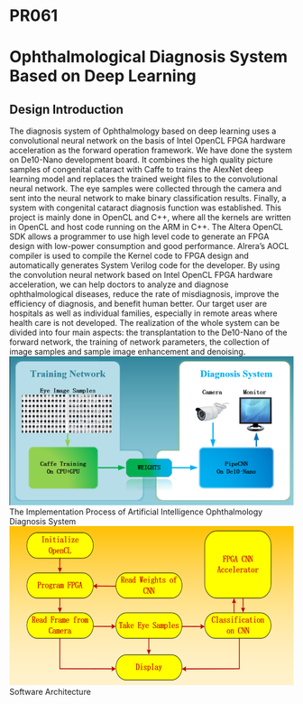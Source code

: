 # PR061
Ophthalmological Diagnosis System  Based on Deep Learning
========
Design Introduction
------
The diagnosis system of Ophthalmology based on deep learning uses a convolutional neural network on the basis of Intel OpenCL FPGA hardware acceleration as the forward operation framework. We have done the system on De10-Nano development board. It combines the high quality picture samples of congenital cataract with Caffe to trains the AlexNet deep learning model and replaces the trained weight files to the convolutional neural network. The eye samples were collected through the camera and sent into the neural network to make binary classification results. Finally, a system with congenital cataract diagnosis function was established.
This project is mainly done in OpenCL and C++, where all the kernels are written in OpenCL and host code running on the ARM in C++. The Altera OpenCL SDK allows a programmer to use high level code to generate an FPGA design with low-power consumption and good performance. Alrera’s AOCL compiler is used to compile the Kernel code to FPGA design and automatically generates System Verilog code for the developer.
By using the convolution neural network based on Intel OpenCL FPGA hardware acceleration, we can help doctors to analyze and diagnose ophthalmological diseases, reduce the rate of misdiagnosis, improve the efficiency of diagnosis, and benefit human better. Our target user are hospitals as well as individual families, especially in remote areas where health care is not developed.
The realization of the whole system can be divided into four main aspects: the transplantation to the De10-Nano of the forward network, the training of network parameters, the collection of image samples and sample image enhancement and denoising.
![Image text](https://github.com/Johnhave/PR061/blob/master/realize_flow.png)
The Implementation Process of Artificial Intelligence Ophthalmology Diagnosis System
![Image text](https://github.com/Johnhave/PR061/blob/master/software_architecture.png)
Software Architecture
